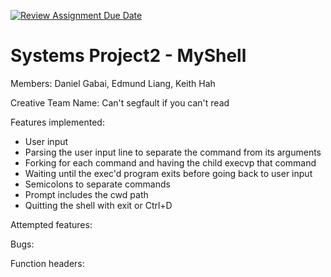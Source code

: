 [![Review Assignment Due Date](https://classroom.github.com/assets/deadline-readme-button-22041afd0340ce965d47ae6ef1cefeee28c7c493a6346c4f15d667ab976d596c.svg)](https://classroom.github.com/a/Tfg6waJb)
# Systems Project2 - MyShell

Members: Daniel Gabai, Edmund Liang, Keith Hah

Creative Team Name: Can't segfault if you can't read

Features implemented:

- User input
- Parsing the user input line to separate the command from its arguments
- Forking for each command and having the child execvp that command
- Waiting until the exec'd program exits before going back to user input
- Semicolons to separate commands
- Prompt includes the cwd path
- Quitting the shell with exit or Ctrl+D

Attempted features:

Bugs:

Function headers:
